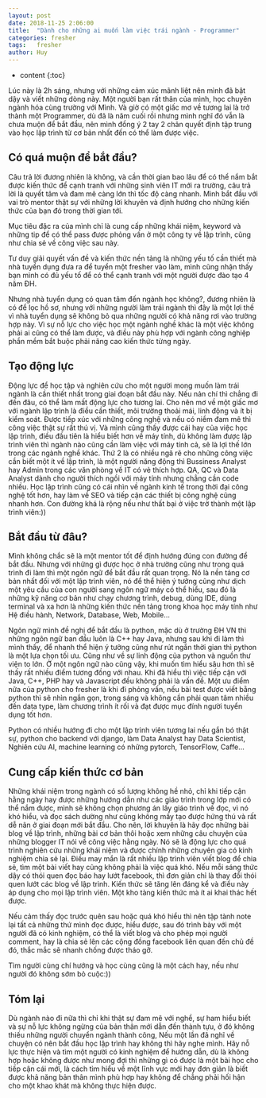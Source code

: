 ```yaml
---
layout: post
date: 2018-11-25 2:06:00
title:  "Dành cho những ai muốn làm việc trái ngành - Programmer"
categories: fresher
tags:   fresher
author: Huy
---
```

* content
{:toc}

Lúc này là 2h sáng, nhưng với những cảm xúc mãnh liệt nên mình đã bật dậy và viết những dòng này. Một người bạn rất thân của mình, học chuyên ngành hóa cùng trường với Mình. Và giờ có một giấc mơ về tương lai là trở thành một Programmer, dù đã là năm cuối rồi nhưng mình nghĩ đó vẫn là chưa muộn để bắt đầu, nên mình đồng ý 2 tay 2 chân quyết định tập trung vào học lập trình từ cơ bản nhất đến có thể làm được việc.






## Có quá muộn để bắt đầu?
Câu trả lời đương nhiên là không, và cần thời gian bao lâu để có thể nắm bắt được kiến thức để cạnh tranh với những sinh viên IT mới ra trường, câu trả lời là quyết tâm và đam mê càng lớn thì tốc độ càng nhanh. Mình bắt đầu với vai trò mentor thật sự với những lời khuyên và định hướng cho những kiến thức của bạn đó trong thời gian tới.

Mục tiêu đặc ra của mình chỉ là cung cấp những khái niệm, keyword và những tip để có thể pass được phỏng vấn ở một công ty về lập trình, cũng như chia sẻ về công việc sau này.

Tư duy giải quyết vấn đề và kiến thức nền tảng là những yếu tố cần thiết mà nhà tuyển dụng đưa ra để tuyển một fresher vào làm, mình cũng nhận thấy bạn mình có đủ yếu tố để có thể cạnh tranh với một người được đào tạo 4 năm ĐH.

Nhưng nhà tuyển dụng có quan tâm đến ngành học không?, đương nhiên là có để lọc hồ sơ, nhưng với những người làm trái ngành thì đây là một lợi thế vì nhà tuyển dụng sẽ không bỏ qua những người có khả năng rơi vào trường hợp này. Vì sự nỗ lực cho việc học một ngành nghề khác là một việc không phải ai cũng có thể làm được, và điều này phù hợp với ngành công nghiệp phần mềm bắt buộc phải nâng cao kiến thức từng ngày.

## Tạo động lực
Động lực để học tập và nghiên cứu cho một người mong muốn làm trái ngành là cần thiết nhất trong giai đoạn bắt đầu này. Nếu nản chí thì chẳng đi đến đâu, có thể làm mất động lực cho tương lai. Cho nên mơ về một giấc mơ với ngành lập trình là điều cần thiết, môi trường thoải mái, linh động và ít bị kiểm soát. Được tiếp xúc với những công nghệ và nếu có niềm đam mê thì công việc thật sự rất thú vị. Và mình cũng thấy được cái hay của việc học lập trình, điều đầu tiên là hiểu biết hơn về máy tính, dù không làm được lập trình viên thì ngành nào cũng cần làm việc với máy tính cả, sẽ là lợi thế lớn trong các ngành nghề khác. Thứ 2 là có nhiều ngã rẽ cho những công việc cần biết một ít về lập trình, là một người năng động thì Bussiness Analyst hay Admin trong các văn phòng về IT có vẻ thích hợp. QA, QC và Data Analyst dành cho người thích ngồi với máy tính nhưng chẳng cần code nhiều. Học lập trình cũng có cái nhìn về ngành kinh tế trong thời đại công nghệ tốt hơn, hay làm về SEO và tiếp cận các thiết bị công nghệ cũng nhanh hơn. Con đường khá là rộng nếu như thất bại ở việc trở thành một lập trình viên:))

## Bắt đầu từ đâu?
Mình không chắc sẽ là một mentor tốt để định hướng đúng con đường để bắt đầu. Nhưng với những gì được học ở nhà trường cũng như trong quá trình đi làm thì một ngôn ngữ để bắt đầu rất quan trọng. Nó là nền tảng cơ bản nhất đối với một lập trình viên, nó để thể hiện ý tưởng cũng như dịch một yêu cầu của con người sang ngôn ngữ máy có thể hiểu, sau đó là những kỹ năng cơ bản như chạy chương trình, debug, dùng IDE, dùng terminal và xa hơn là những kiến thức nền tảng trong khoa học máy tính như Hệ điều hành, Network, Database, Web, Mobile…

Ngôn ngữ mình đề nghị để bắt đầu là python, mặc dù ở trường ĐH VN thì những ngôn ngữ ban đầu luôn là C++ hay Java, nhưng sau khi đi làm thì mình thấy, để nhanh thể hiện ý tưởng cũng như rút ngắn thời gian thì python là một lựa chọn tối ưu. Cũng như về sự linh động của python và nguồn thư viện to lớn. Ở một ngôn ngữ nào cũng vậy, khi muốn tìm hiểu sâu hơn thì sẽ thấy rất nhiều điểm tương đồng với nhau. Khi đã hiểu thì việc tiếp cận với Java, C++, PHP hay và Javascript đều không phải là vấn đề. Một ưu điểm nữa của python cho fresher là khi đi phỏng vấn, nếu bài test được viết bằng python thì sẽ nhìn ngắn gọn, trong sáng và không cần phải quan tâm nhiều đến data type, làm chương trình ít rối và đạt được mục đính người tuyển dụng tốt hơn.

Python có nhiều hướng đi cho một lập trình viên tương lai nếu gắn bó thật sự, python cho backend với django, làm Data Analyst hay Data Scientist, Nghiên cứu AI, machine learning có những pytorch, TensorFlow, Caffe…

## Cung cấp kiến thức cơ bản
Những khái niệm trong ngành có số lượng không hề nhỏ, chỉ khi tiếp cận hằng ngày hay được những hướng dẫn như các giáo trình trong lớp mới có thể nắm được, mình sẽ không chọn phương án lấy giáo trình về đọc, vì nó khó hiểu, và đọc sách dường như cũng không mấy tạo được hứng thú và rất dễ nãn ở giai đoạn mới bắt đầu. Cho nên, lời khuyên là hãy đọc những bài blog về lập trình, những bài cơ bản thôi hoặc xem những câu chuyện của những blogger IT nói về công việc hằng ngày. Nó sẽ là động lực cho quá trình nghiên cứu những khái niệm và được chính những chuyên gia có kinh nghiệm chia sẻ lại. Điều may mắn là rất nhiều lập trình viên viết blog để chia sẻ, tìm một bài viết hay cũng không phải là việc quá khó. Nếu mỗi sáng thức dậy có thói quen đọc báo hay lướt facebook, thì đơn giản chỉ là thay đổi thói quen lướt các blog về lập trình. Kiến thức sẽ tăng lên đáng kể và điều này áp dụng cho mọi lập trình viên. Một kho tàng kiến thức mà ít ai khai thác hết được.

Nếu cảm thấy đọc trước quên sau hoặc quá khó hiểu thì nên tập tành note lại tất cả những thứ mình đọc được, hiểu được, sau đó trình bày với một người đã có kinh nghiệm, có thể là viết blog và cho phép mọi người comment, hay là chia sẻ lên các cộng đồng facebook liên quan đến chủ đề đó, thắc mắc sẽ nhanh chống được tháo gỡ.

Tìm người cùng chí hướng và học cùng cũng là một cách hay, nếu như người đó không sớm bỏ cuộc:))

## Tóm lại
Dù ngành nào đi nữa thì chỉ khi thật sự đam mê với nghề, sự ham hiểu biết và sự nỗ lực không ngừng của bản thân mới dẫn đến thành tựu, ở đó không thiếu những người chuyển ngành thành công, Nếu một lần đã nghĩ về chuyện có nên bắt đầu học lập trình hay không thì hãy nghe mình. Hãy nỗ lực thực hiện và tìm một người có kinh nghiệm để hướng dẫn, dù là không hợp hoặc không được như mong đợi thì những gì có được là một bài học cho tiếp cận cái mới, là cách tìm hiểu về một lĩnh vực mới hay đơn giản là biết được khả năng bản thân mình phù hợp hay không để chẳng phải hối hận cho một khao khát mà không thực hiện được.



